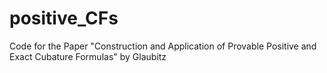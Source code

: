 # positive_CFs
Code for the Paper "Construction and Application of Provable Positive and Exact Cubature Formulas" by Glaubitz
